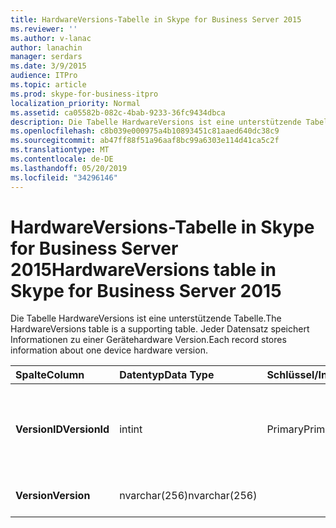 ```yaml
---
title: HardwareVersions-Tabelle in Skype for Business Server 2015
ms.reviewer: ''
ms.author: v-lanac
author: lanachin
manager: serdars
ms.date: 3/9/2015
audience: ITPro
ms.topic: article
ms.prod: skype-for-business-itpro
localization_priority: Normal
ms.assetid: ca05582b-082c-4bab-9233-36fc9434dbca
description: Die Tabelle HardwareVersions ist eine unterstützende Tabelle. Jeder Datensatz speichert Informationen zu einer Gerätehardware Version.
ms.openlocfilehash: c8b039e000975a4b10893451c81aaed640dc38c9
ms.sourcegitcommit: ab47ff88f51a96aaf8bc99a6303e114d41ca5c2f
ms.translationtype: MT
ms.contentlocale: de-DE
ms.lasthandoff: 05/20/2019
ms.locfileid: "34296146"
---
```

# <a name="hardwareversions-table-in-skype-for-business-server-2015"></a><span data-ttu-id="c5e85-104">HardwareVersions-Tabelle in Skype for Business Server 2015</span><span class="sxs-lookup"><span data-stu-id="c5e85-104">HardwareVersions table in Skype for Business Server 2015</span></span>
 
<span data-ttu-id="c5e85-105">Die Tabelle HardwareVersions ist eine unterstützende Tabelle.</span><span class="sxs-lookup"><span data-stu-id="c5e85-105">The HardwareVersions table is a supporting table.</span></span> <span data-ttu-id="c5e85-106">Jeder Datensatz speichert Informationen zu einer Gerätehardware Version.</span><span class="sxs-lookup"><span data-stu-id="c5e85-106">Each record stores information about one device hardware version.</span></span>
  
|<span data-ttu-id="c5e85-107">**Spalte**</span><span class="sxs-lookup"><span data-stu-id="c5e85-107">**Column**</span></span>|<span data-ttu-id="c5e85-108">**Datentyp**</span><span class="sxs-lookup"><span data-stu-id="c5e85-108">**Data Type**</span></span>|<span data-ttu-id="c5e85-109">**Schlüssel/Index**</span><span class="sxs-lookup"><span data-stu-id="c5e85-109">**Key/Index**</span></span>|<span data-ttu-id="c5e85-110">**Details**</span><span class="sxs-lookup"><span data-stu-id="c5e85-110">**Details**</span></span>|
|:-----|:-----|:-----|:-----|
|<span data-ttu-id="c5e85-111">**VersionID**</span><span class="sxs-lookup"><span data-stu-id="c5e85-111">**VersionId**</span></span> <br/> |<span data-ttu-id="c5e85-112">int</span><span class="sxs-lookup"><span data-stu-id="c5e85-112">int</span></span>  <br/> |<span data-ttu-id="c5e85-113">Primary</span><span class="sxs-lookup"><span data-stu-id="c5e85-113">Primary</span></span>  <br/> |<span data-ttu-id="c5e85-114">Eindeutige Nummer, die diese Hardware Version kennzeichnet.</span><span class="sxs-lookup"><span data-stu-id="c5e85-114">Unique number identifying this hardware version.</span></span>  <br/> |
|<span data-ttu-id="c5e85-115">**Version**</span><span class="sxs-lookup"><span data-stu-id="c5e85-115">**Version**</span></span> <br/> |<span data-ttu-id="c5e85-116">nvarchar(256)</span><span class="sxs-lookup"><span data-stu-id="c5e85-116">nvarchar(256)</span></span>  <br/> | <br/> |<span data-ttu-id="c5e85-117">Hardware Version.</span><span class="sxs-lookup"><span data-stu-id="c5e85-117">Hardware version.</span></span>  <br/> |
   

